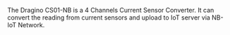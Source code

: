 The Dragino CS01-NB is a 4 Channels Current Sensor Converter. It can convert the reading from current sensors and upload to IoT server via NB-IoT Network.
